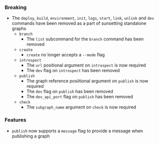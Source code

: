 ### Breaking

- The `deploy`, `build`, `environment`, `init`, `logs`, `start`, `link`, `unlink` and `dev` commands have been removed as a part of sunsetting standalone graphs
  - `branch`
    - The `list` subcommand for the `branch` command has been removed
  - `create`
    - `create` no longer accepts a `--mode` flag
  - `introspect`
    - The `url` positional argument on `introspect` is now required
    - The `dev` flag on `introspect` has been removed
  - `publish`
    - The graph reference posiitional argument on `publish` is now required
    - The `dev` flag on `publish` has been removed
    - The `dev_api_port` flag on `publish` has been removed
  - `check`
    - The `subgraph_name` argument on `check` is now required


### Features

- `publish` now supports a `message` flag to provide a message when publishing a graph
